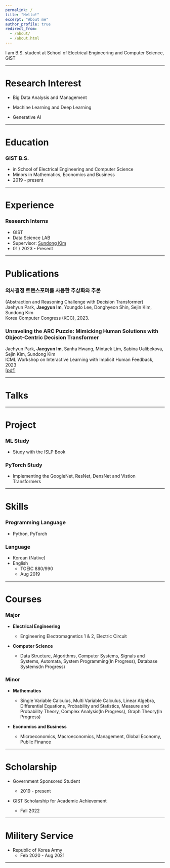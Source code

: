 ```yaml
---
permalink: /
title: "Hello!"
excerpt: "About me"
author_profile: true
redirect_from: 
  - /about/
  - /about.html
---
```


I am B.S. student at School of Electrical Engineering and Computer Science, GIST

---

Research Interest
=====
* Big Data Analysis and Management

* Machine Learning and Deep Learning

* Generative AI

 ---

Education
======
### GIST B.S.
* in School of Electrical Engineering and Computer Science
* Minors in Mathematics, Economics and Business
* 2019 - present

---

Experience
======
### Research Interns
* GIST
* Data Science LAB
* Supervisor: [Sundong Kim](http://sundong.kim)
* 01 / 2023 - Present

---

Publications
======
### 의사결정 트랜스포머를 사용한 추상화와 추론
(Abstraction and Reasoning Challenge with Decision Transformer) \
Jaehyun Park, **Jaegyun Im**, Youngdo Lee, Donghyeon Shin, Sejin Kim, Sundong Kim \
Korea Computer Congress (KCC), 2023.
  
### Unraveling the ARC Puzzle: Mimicking Human Solutions with Object-Centric Decision Transformer
Jaehyun Park, **Jaegyun Im**, Sanha Hwang, Mintaek Lim, Sabina Ualibekova, Sejin Kim, Sundong Kim \
ICML Workshop on Interactive Learning with Implicit Human Feedback, 2023 \
[[pdf]](https://arxiv.org/abs/2306.08204)

---
  
Talks
======

---

  
Project
======
### ML Study
* Study with the ISLP Book

### PyTorch Study
* Implementing the GoogleNet, ResNet, DensNet and Vistion Transformers

---

Skills
=====
### Programming Language
* Python, PyTorch

### Language
* Korean (Native)
* English
  * TOEIC 880/990
  * Aug 2019

---

Courses
=====
### Major
* **Electrical Engineering**
  * Engineering Electromagnetics 1 & 2, Electric Circuit

* **Computer Science**
    * Data Structure, Algorithms, Computer Systems, Signals and Systems, Automata, System Programming(In Progress), Database Systems(In Progress)
  
### Minor
* **Mathematics**
  * Single Variable Calculus, Multi Variable Calculus, Linear Algebra, Differential Equations, Probability and Statistics, Measure and Probability Theory, Complex Analysis(In Progress), Graph Theory(In Progress)

* **Economics and Business**
  * Microeconomics, Macroeconomics, Management, Global Economy, Public Finance

---

Scholarship
=====
* Government Sponsored Student
  * 2019 - present

* GIST Scholarship for Academic Achievement
  * Fall 2022

---
 
Militery Service
=====
* Republic of Korea Army
  * Feb 2020 - Aug 2021

---
